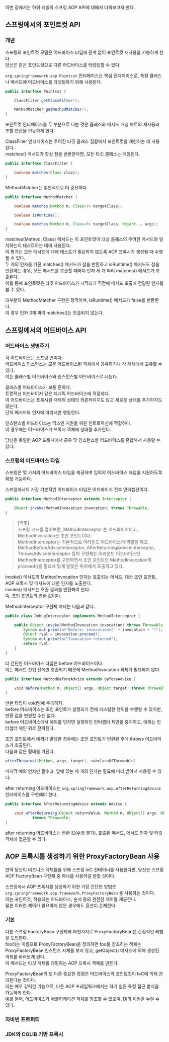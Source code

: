 이번 장에서는 하위 레벨의 스프링 AOP API에 대해서 다뤄보고자 한다.  

## 스프링에서의 포인트컷 API

### 개념

스프링의 포인트컷 모델은 어드바이스 타입에 관계 없이 포인트컷 재사용을 가능하게 한다.  
당신은 같은 포인트컷으로 다른 어드바이스를 타켓팅할 수 있다.  

`org.springframework.aop.Pointcut` 인터페이스는 핵심 인터페이스로, 특정 클래스나 메서드에 어드바이스를 타겟팅하기 위해 사용된다.  

```java
public interface Pointcut {

    ClassFilter getClassFilter();

    MethodMatcher getMethodMatcher();
}
```

포인트컷 인터페이스를 두 부분으로 나눈 것은 클래스와 메서드 매칭 파트의 재사용과 조합 연산을 가능하게 한다.  

ClassFilter 인터페이스는 주어진 타깃 클래스 집합에서 포인트컷을 제한하는 데 사용된다.  
matches() 메서드가 항상 참을 반환한다면, 모든 타깃 클래스는 매칭된다.  

```java
public interface ClassFilter {

    boolean matches(Class clazz);
}
```

MethodMatcher는 일반적으로 더 중요하다.  

```java
public interface MethodMatcher {

    boolean matches(Method m, Class<?> targetClass);

    boolean isRuntime();

    boolean matches(Method m, Class<?> targetClass, Object... args);
}
```

matches(Method, Class) 메서드는 이 포인트컷이 대상 클래스의 주어진 메서드와 일치하는지 테스트하는 데에 사용된다.  
이 평가는 모든 메서드에 대해 테스트가 필요하지 않도록 AOP 프록시가 생성될 때 수행될 수 있다.  
두 개의 인자를 가진 matches() 메서드가 참을 반환하고 isRuntime() 메서드도 참을 반환하는 경우, 모든 메서드를 호출할 때마다 인자 세 개 짜리 matches() 메서드가 호출된다.  
이를 통해 포인트컷은 타깃 어드바이스가 시작되기 직전에 메서드 호출에 전달된 인자를 볼 수 있다.  

대부분의 MethodMatcher 구현은 정적이며, isRuntime() 메서드가 false를 반환한다.  
이 경우 인자 3개 짜리 matches()는 호출되지 않는다.  

## 스프링에서의 어드바이스 API

### 어드바이스 생명주기

각 어드바이스는 스프링 빈이다.  
어드바이스 인스턴스는 모든 어드바이스된 객체에서 공유하거나 각 객체에서 고유할 수 있다.  
이는 클래스별 어드바이스와 인스턴스별 어드바이스로 나뉜다.  

클래스별 어드바이스가 보통 흔하다.  
트랜잭션 어드바이저 같은 제네릭 어드바이스에 적절하다.  
이 어드바이스는 프록시된 객체의 상태의 의존적이지도 않고 새로운 상태를 추가하지도 않는다.  
단지 메서드와 인자에 따라서만 행동한다.  

인스턴스별 어드바이스는 믹스인 지원을 위한 인트로덕션에 적합하다.  
이 경우에는 어드바이스가 프록시 객체에 상태를 추가한다.  

당신은 동일한 AOP 프록시에서 공유 및 인스턴스별 어드바이스를 혼합해서 사용할 수 있다.  

### 스프링의 어드바이스 타입

스프링은 몇 가지의 어드바이스 타입을 제공하며 임의의 어드바이스 타입을 지원하도록 확정 가능하다.  

스프링에서의 가장 기본적인 어드바이스 타입은 어드바이스 전후 인터셉션이다.  

```java
public interface MethodInterceptor extends Interceptor {

    Object invoke(MethodInvocation invocation) throws Throwable;
}
```

> [역주]  
스프링 코드를 열어보면, MethodInterceptor 는 어드바이스이고, MethodInvocation은 조인 포인트이다.  
MethodInterceptor는 기본적으로 어라운드 어드바이스의 역할을 하고, MethodBeforeAdviceInterceptor, AfterReturningAdviceInterceptor, ThrowsAdviceInterceptor 등의 구현체는 어라운드 어드바이스인 MethodInterceptor를 구현하면서 조인 포인트인 MethodInvocation의 proceed()을 필요에 맞게 알맞은 위치에서 호출하고 있다.

invoke() 메서드의 MethodInvocation 인자는 호출되는 메서드, 대상 조인 포인트, AOP 프록시 및 메서드에 대한 인자를 노출한다.  
invoke() 메서드는 호출 결과를 반환해야 한다.  
즉, 조인 포인트의 반환 값이다.  

MethodInterceptor 구현체 예제는 다음과 같다.  

```java
public class DebugInterceptor implements MethodInterceptor {

    public Object invoke(MethodInvocation invocation) throws Throwable {
        System.out.println("Before: invocation=[" + invocation + "]");
        Object rval = invocation.proceed();
        System.out.println("Invocation returned");
        return rval;
    }
}
```

더 간단한 어드바이스 타입은 before 어드바이스이다.  
이는 메서드 진입 전에만 호출되기 때문에 MethodInvocation 객체가 필요하지 않다.  

```java
public interface MethodBeforeAdvice extends BeforeAdvice {

    void before(Method m, Object[] args, Object target) throws Throwable;
}
```

반환 타입이 void임에 주목하자.  
before 어드바이스는 조인 포인트가 실행되기 전에 커스텀한 행위를 수행할 수 있지만, 반환 값을 변경할 수는 없다.  
before 어드바이스에서 예외를 던지면 실행되던 인터셉터 체인을 중지하고, 예외는 인터셉터 체인 위로 전파된다.  

조인 포인트에서 예외가 발생한 경우에는 조인 포인트가 반환된 후에 throws 어드바이스가 호출된다.  
다음과 같은 형태를 가진다.  

```java
afterThrowing([Method, args, target], subclassOfThrowable)
```

마지막 예외 인자만 필수고, 앞에 있는 세 개의 인자는 필요에 따라 받아서 사용할 수 있다.  

after returning 어드바이스는 `org.springframework.aop.AfterReturningAdvice` 인터페이스를 구현해야 한다.  

```java
public interface AfterReturningAdvice extends Advice {

    void afterReturning(Object returnValue, Method m, Object[] args, Object target)
            throws Throwable;
}
```

after returning 어드바이스는 반환 값(수정 불가), 호출된 메서드, 메서드 인자 및 타깃 객체에 접근할 수 있다.  

## AOP 프록시를 생성하기 위한 ProxyFactoryBean 사용

만약 당신이 비즈니스 객체들을 위해 스프링 IoC 컨테이너를 사용한다면, 당신은 스프링 AOP FactoryBean 구현체 중 하나를 사용하길 원할 것이다.  

스프링에서 AOP 프록시를 생성하기 위한 가장 간단한 방법은 `org.springframework.aop.framework.ProxyFactoryBean` 을 사용하는 것이다.  
이는 포인트것, 적용되는 어드바이스, 순서 등의 완전한 제어를 제공한다.  
물론 이러한 제어가 필요하지 않은 경우에도 옵션이 존재한다.  

### 기본

다른 스프링 FactoryBean 구현체와 마찬가지로 ProxyFactoryBean은 간접적인 레벨을 도입한다.  
foo라는 이름으로 ProxyFactoryBean을 정의하면 foo를 참조하는 객체는 ProxyFactoryBean 인스턴스 자체를 보지 않고, getObject() 메서드에 의해 생성된 객체를 바라보게 된다.  
이 메서드는 타깃 객체를 래핑하는 AOP 프록시 객체를 만든다.  

ProxyFactoryBean의 또 다른 중요한 장점은 어드바이스와 포인트컷이 IoC에 의해 관리된다는 것이다.  
이는 매우 강력한 기능으로, 다른 AOP 프레임워크에서는 하기 힘든 특정 접근 방식을 가능하게 한다.  
예를 들어, 어드바이스가 애플리케이션 객체를 참조할 수 있으며, DI의 이점을 누릴 수 있다.  

### 자바빈 프로퍼티

### JDK와 CGLIB 기반 프록시
